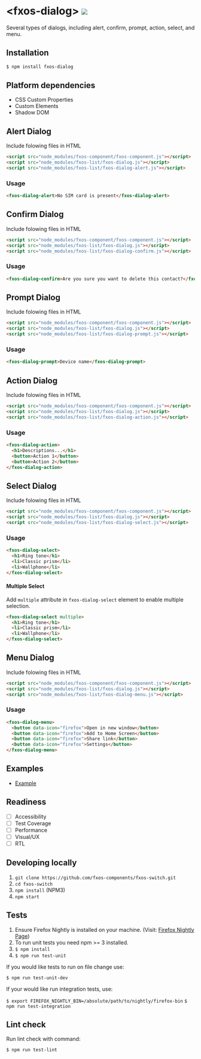 # &lt;fxos-dialog&gt; [![](https://travis-ci.org/fxos-components/fxos-dialog.svg)](https://travis-ci.org/fxos-components/fxos-dialog)

Several types of dialogs, including alert, confirm, prompt, action, select, and menu.

## Installation

```bash
$ npm install fxos-dialog
```

## Platform dependencies

- CSS Custom Properties
- Custom Elements
- Shadow DOM

## Alert Dialog

Include folowing files in HTML

```html
<script src="node_modules/fxos-component/fxos-component.js"></script>
<script src="node_modules/fxos-list/fxos-dialog.js"></script>
<script src="node_modules/fxos-list/fxos-dialog-alert.js"></script>
```

### Usage

```html
<fxos-dialog-alert>No SIM card is present</fxos-dialog-alert>
```

## Confirm Dialog

Include folowing files in HTML

```html
<script src="node_modules/fxos-component/fxos-component.js"></script>
<script src="node_modules/fxos-list/fxos-dialog.js"></script>
<script src="node_modules/fxos-list/fxos-dialog-confirm.js"></script>
```

### Usage

```html
<fxos-dialog-confirm>Are you sure you want to delete this contact?</fxos-dialog-confirm>
```

## Prompt Dialog

Include folowing files in HTML

```html
<script src="node_modules/fxos-component/fxos-component.js"></script>
<script src="node_modules/fxos-list/fxos-dialog.js"></script>
<script src="node_modules/fxos-list/fxos-dialog-prompt.js"></script>
```

### Usage

```html
<fxos-dialog-prompt>Device name</fxos-dialog-prompt>
```

## Action Dialog

Include folowing files in HTML

```html
<script src="node_modules/fxos-component/fxos-component.js"></script>
<script src="node_modules/fxos-list/fxos-dialog.js"></script>
<script src="node_modules/fxos-list/fxos-dialog-action.js"></script>
```

### Usage

```html
<fxos-dialog-action>
  <h1>Descriptions...</h1>
  <button>Action 1</button>
  <button>Action 2</button>
</fxos-dialog-action>
```

## Select Dialog

Include folowing files in HTML

```html
<script src="node_modules/fxos-component/fxos-component.js"></script>
<script src="node_modules/fxos-list/fxos-dialog.js"></script>
<script src="node_modules/fxos-list/fxos-dialog-select.js"></script>
```

### Usage

```html
<fxos-dialog-select>
  <h1>Ring tone</h1>
  <li>Classic prism</li>
  <li>Wallphone</li>
</fxos-dialog-select>
```

#### Multiple Select

Add `multiple` attribute in `fxos-dialog-select` element to enable multiple selection.

```html
<fxos-dialog-select multiple>
  <h1>Ring tone</h1>
  <li>Classic prism</li>
  <li>Wallphone</li>
</fxos-dialog-select>
```

## Menu Dialog

Include folowing files in HTML

```html
<script src="node_modules/fxos-component/fxos-component.js"></script>
<script src="node_modules/fxos-list/fxos-dialog.js"></script>
<script src="node_modules/fxos-list/fxos-dialog-menu.js"></script>
```

### Usage

```html
<fxos-dialog-menu>
  <button data-icon="firefox">Open in new window</button>
  <button data-icon="firefox">Add to Home Screen</button>
  <button data-icon="firefox">Share link</button>
  <button data-icon="firefox">Settings</button>
</fxos-dialog-menu>
```

## Examples

- [Example](http://fxos-components.github.io/fxos-dialog/)

## Readiness

- [ ] Accessibility
- [ ] Test Coverage
- [ ] Performance
- [ ] Visual/UX
- [ ] RTL

## Developing locally

1. `git clone https://github.com/fxos-components/fxos-switch.git`
2. `cd fxos-switch`
3. `npm install` (NPM3)
4. `npm start`

## Tests

1. Ensure Firefox Nightly is installed on your machine. (Visit: [Firefox Nightly Page](https://nightly.mozilla.org/))
2. To run unit tests you need npm >= 3 installed.
3. `$ npm install`
4. `$ npm run test-unit`

If you would like tests to run on file change use:

`$ npm run test-unit-dev`

If your would like run integration tests, use:

`$ export FIREFOX_NIGHTLY_BIN=/absolute/path/to/nightly/firefox-bin`
`$ npm run test-integration`

## Lint check

Run lint check with command:

`$ npm run test-lint`
